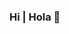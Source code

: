 ### Hi | Hola 👋

<!--
**castellarmartinez/castellarmartinez** is a ✨ _special_ ✨ repository because its `README.md` (this file) appears on your GitHub profile.

Here are some ideas to get you started:

- 🔭 I’m currently working on REST APIs
- 🌱 I’m currently learning JavaScript (Node.Js, React, Vanilla), Java, Docker, SQL, AWS (EC2, Route53, S3)
- 👯 I’m looking to collaborate on backend projects
- 🤔 I’m looking for help with mentoring
- 💬 Ask me about ...
- 📫 How to reach me: [LinkedIn](https://www.linkedin.com/in/davidcastellarmartinez/)
- ⚡ Fun fact: I love pineapple on pizza
-->
